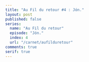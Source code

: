 ```yaml
---
title: "Au Fil du retour #4 : Jón."
layout: post
published: false
series: 
  name: "Au Fil du retour"
  episode: "Jón."
  index: 4
  url: "/carnet/aufilduretour"
comments: true
serif: true
---
```


